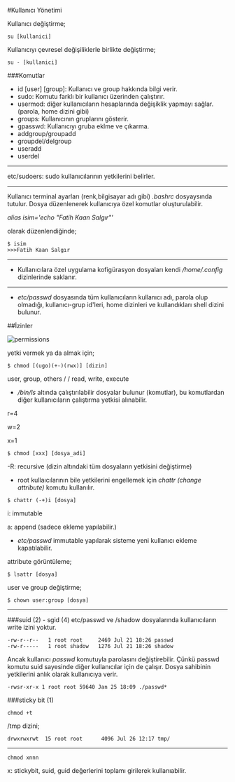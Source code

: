 #Kullanıcı Yönetimi

Kullanıcı değiştirme;

	su [kullanici]

Kullanıcıyı çevresel değişiliklerle birlikte değiştirme;

	su - [kullanici]

###Komutlar

* id [user] [group]: Kullanıcı ve group hakkında bilgi verir. 
* sudo: Komutu farklı bir kullanıcı üzerinden çalıştırır.
* usermod: diğer kullanıcıların hesaplarında değişiklik yapmayı sağlar. (parola, home dizini gibi)
* groups: Kullanıcının gruplarını gösterir.
* gpasswd: Kullanıcıyı gruba eklme ve çıkarma.
* addgroup/groupadd
* groupdel/delgroup
* useradd
* userdel

---

etc/sudoers: sudo kullanıcılarının yetkilerini belirler.

---

Kullanıcı terminal ayarları (renk,bilgisayar adı gibi) *.bashrc* dosyaysında tutulur.
Dosya düzenlenerek kullanıcıya özel komutlar oluşturulabilir. 

*alias isim='echo "Fatih Kaan Salgır"'*

olarak düzenlendiğinde;

```
$ isim
>>>Fatih Kaan Salgır
```
---

* Kullanıcılara özel uygulama kofigürasyon dosyaları kendi */home/.config* dizinlerinde saklanır.

---

* *etc/passwd* dosyasında tüm kullanıcıların kullanıcı adı, parola olup olmadığı, kullanıcı-grup id'leri, home dizinleri ve kullandıkları shell dizini bulunur.

##İzinler

![permissions](https://s-media-cache-ak0.pinimg.com/564x/ef/22/9e/ef229e5fa7b707e9254c7c8961a4e392.jpg) 

yetki vermek ya da almak için;
```
$ chmod [(ugo)(+-)(rwx)] [dizin]
``` 
user, group, others / / read, write, execute

* */bin/ls* altında çalıştırılabilir dosyalar bulunur (komutlar), bu komutlardan diğer kullanıcıların çalıştırma yetkisi alınabilir.

r=4

w=2

x=1

```
$ chmod [xxx] [dosya_adi]
```
-R: recursive (dizin altındaki tüm dosyaların yetkisini değiştirme)

* root kullaıcılarının bile yetkilerini engellemek için *chattr (change attribute)* komutu kullanılır.
```
$ chattr (-+)i [dosya]
```

i: immutable

a: append (sadece ekleme yapılabilir.)

* *etc/passwd* immutable yapılarak sisteme yeni kullanıcı ekleme kapatılabilir.

attribute görüntüleme;
```
$ lsattr [dosya]
```

user ve group değiştirme;
```
$ chown user:group [dosya]
``` 
---
###suid (2) - sgid (4)
etc/passwd ve /shadow dosyalarında kullanıcıların write izini yoktur.

	-rw-r--r--   1 root root     2469 Jul 21 18:26 passwd
	-rw-r-----   1 root shadow   1276 Jul 21 18:26 shadow

Ancak kullanıcı *passwd* komutuyla parolasını değiştirebilir. Çünkü passwd komutu suid sayesinde diğer kullanıcılar için de çalışır. Dosya sahibinin yetkilerini anlık olarak kullanıcıya verir.

	-rwsr-xr-x 1 root root 59640 Jan 25 18:09 ./passwd*


###sticky bit (1)

```
chmod +t
```

/tmp dizini;

	drwxrwxrwt  15 root root      4096 Jul 26 12:17 tmp/
---

	chmod xnnn

x: stickybit, suid, guid değerlerini toplamı girilerek kullanıabilir.


